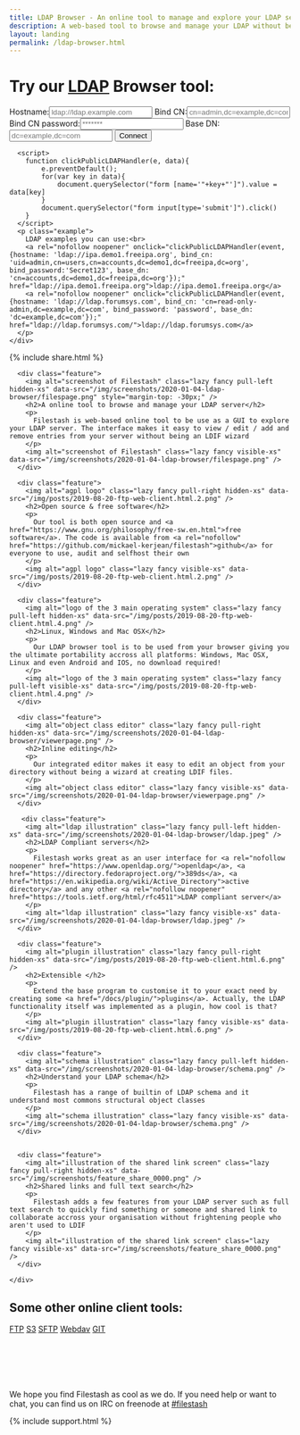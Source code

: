 ```yaml
---
title: LDAP Browser - An online tool to manage and explore your LDAP server
description: A web-based tool to browse and manage your LDAP without beeing a LDIF wizard
layout: landing
permalink: /ldap-browser.html
---
```


<link rel="stylesheet" href="/css/landing-page.css">
<link rel="stylesheet" href="/css/landing-page-login.css">

<div id="splash" class="nopadding">
  <div class="row">
    <div class="col-sm-12">
      <div class="hgroup">
        <h1>Try our <a rel="nofollow noreferrer noopener" href="https://en.wikipedia.org/wiki/Lightweight_Directory_Access_Protocol">LDAP</a> Browser tool:</h1>
      </div>
      <form onsubmit='$("form input[type=\"submit\"]").attr("value", "LOADING...")' action="https://demo.filestash.app/login" method="GET">
        <input type="hidden" name="type" value="ldap" />
        <label>
          <span>Hostname:</span><input type="text" name="hostname" placeholder="ldap://ldap.example.com" required/>
        </label>
        <label>
          <span>Bind CN:</span><input default="anonymous" type="text" name="bind_cn" placeholder="cn=admin,dc=example,dc=com" />
        </label>
        <label>
          <span>Bind CN password:</span><input type="password" name="bind_password" placeholder="*******" />
        </label>
        <label>
          <span>Base DN:</span><input type="text" name="base_dn" placeholder="dc=example,dc=com" />
        </label>
        <input type="submit" value="Connect" />
      </form>

      <script>
        function clickPublicLDAPHandler(e, data){
            e.preventDefault();
            for(var key in data){
                document.querySelector("form [name='"+key+"']").value = data[key]
            }
            document.querySelector("form input[type='submit']").click()
        }
      </script>
      <p class="example">
        LDAP examples you can use:<br>
        <a rel="nofollow noopener" onclick="clickPublicLDAPHandler(event, {hostname: 'ldap://ipa.demo1.freeipa.org', bind_cn: 'uid=admin,cn=users,cn=accounts,dc=demo1,dc=freeipa,dc=org', bind_password:'Secret123', base_dn: 'cn=accounts,dc=demo1,dc=freeipa,dc=org'});" href="ldap://ipa.demo1.freeipa.org">ldap://ipa.demo1.freeipa.org</a>
        <a rel="nofollow noopener" onclick="clickPublicLDAPHandler(event, {hostname: 'ldap://ldap.forumsys.com', bind_cn: 'cn=read-only-admin,dc=example,dc=com', bind_password: 'password', base_dn: 'dc=example,dc=com'});" href="ldap://ldap.forumsys.com/">ldap://ldap.forumsys.com</a>
      </p>
    </div>
  </div>
  {% include share.html %}
</div>
<div class="waveshape"></div>

<div id="features">
  <div class="container">
    <div class="row features main">

      <div class="feature">
        <img alt="screenshot of Filestash" class="lazy fancy pull-left hidden-xs" data-src="/img/screenshots/2020-01-04-ldap-browser/filespage.png" style="margin-top: -30px;" />
        <h2>A online tool to browse and manage your LDAP server</h2>
        <p>
          Filestash is web-based online tool to be use as a GUI to explore your LDAP server. The interface makes it easy to view / edit / add and remove entries from your server without being an LDIF wizard
        </p>
        <img alt="screenshot of Filestash" class="lazy fancy visible-xs" data-src="/img/screenshots/2020-01-04-ldap-browser/filespage.png" />
      </div>

      <div class="feature">
        <img alt="agpl logo" class="lazy fancy pull-right hidden-xs" data-src="/img/posts/2019-08-20-ftp-web-client.html.2.png" />
        <h2>Open source & free software</h2>
        <p>
          Our tool is both open source and <a href="https://www.gnu.org/philosophy/free-sw.en.html">free software</a>. The code is available from <a rel="nofollow" href="https://github.com/mickael-kerjean/filestash">github</a> for everyone to use, audit and selfhost their own
        </p>
        <img alt="agpl logo" class="lazy fancy visible-xs" data-src="/img/posts/2019-08-20-ftp-web-client.html.2.png" />
      </div>

      <div class="feature">
        <img alt="logo of the 3 main operating system" class="lazy fancy pull-left hidden-xs" data-src="/img/posts/2019-08-20-ftp-web-client.html.4.png" />
        <h2>Linux, Windows and Mac OSX</h2>
        <p>
          Our LDAP browser tool is to be used from your browser giving you the ultimate portability accross all platforms: Windows, Mac OSX, Linux and even Android and IOS, no download required!
        </p>
        <img alt="logo of the 3 main operating system" class="lazy fancy pull-left visible-xs" data-src="/img/posts/2019-08-20-ftp-web-client.html.4.png" />
      </div>

      <div class="feature">
        <img alt="object class editor" class="lazy fancy pull-right hidden-xs" data-src="/img/screenshots/2020-01-04-ldap-browser/viewerpage.png" />
        <h2>Inline editing</h2>
        <p>
          Our integrated editor makes it easy to edit an object from your directory without being a wizard at creating LDIF files.
        </p>
        <img alt="object class editor" class="lazy fancy visible-xs" data-src="/img/screenshots/2020-01-04-ldap-browser/viewerpage.png" />
      </div>

       <div class="feature">
        <img alt="ldap illustration" class="lazy fancy pull-left hidden-xs" data-src="/img/screenshots/2020-01-04-ldap-browser/ldap.jpeg" />
        <h2>LDAP Compliant servers</h2>
        <p>
          Filestash works great as an user interface for <a rel="nofollow noopener" href="https://www.openldap.org/">openldap</a>, <a href="https://directory.fedoraproject.org/">389ds</a>, <a href="https://en.wikipedia.org/wiki/Active_Directory">active directory</a> and any other <a rel="nofollow noopener" href="https://tools.ietf.org/html/rfc4511">LDAP compliant server</a>
        </p>
        <img alt="ldap illustration" class="lazy fancy visible-xs" data-src="/img/screenshots/2020-01-04-ldap-browser/ldap.jpeg" />
      </div>

      <div class="feature">
        <img alt="plugin illustration" class="lazy fancy pull-right hidden-xs" data-src="/img/posts/2019-08-20-ftp-web-client.html.6.png" />
        <h2>Extensible </h2>
        <p>
          Extend the base program to customise it to your exact need by creating some <a href="/docs/plugin/">plugins</a>. Actually, the LDAP functionality itself was implemented as a plugin, how cool is that?
        </p>
        <img alt="plugin illustration" class="lazy fancy visible-xs" data-src="/img/posts/2019-08-20-ftp-web-client.html.6.png" />
      </div>

      <div class="feature">
        <img alt="schema illustration" class="lazy fancy pull-left hidden-xs" data-src="/img/screenshots/2020-01-04-ldap-browser/schema.png" />
        <h2>Understand your LDAP schema</h2>
        <p>
          Filestash has a range of builtin of LDAP schema and it understand most commons structural object classes
        </p>
        <img alt="schema illustration" class="lazy fancy visible-xs" data-src="/img/screenshots/2020-01-04-ldap-browser/schema.png" />
      </div>


      <div class="feature">
        <img alt="illustration of the shared link screen" class="lazy fancy pull-right hidden-xs" data-src="/img/screenshots/feature_share_0000.png" />
        <h2>Shared links and full text search</h2>
        <p>
          Filestash adds a few features from your LDAP server such as full text search to quickly find something or someone and shared link to collaborate accross your organisation without frightening people who aren't used to LDIF
        </p>
        <img alt="illustration of the shared link screen" class="lazy fancy visible-xs" data-src="/img/screenshots/feature_share_0000.png" />
      </div>

    </div>
  </div>

  <div class="call-to-action slant up">
    <h2>Some other online client tools:</h2>
    <a class="btn" href="{% post_url 2019-11-26-ftp-web-client %}">FTP</a>
    <a class="btn" href="{% post_url 2019-11-21-s3-browser %}">S3</a>
    <a class="btn" rel="nofollow" href="https://demo.filestash.app/login">SFTP</a>
    <a class="btn" rel="nofollow" href="https://demo.filestash.app/login">Webdav</a>
    <a class="btn" rel="nofollow" href="https://demo.filestash.app/login">GIT</a>
  </div>


  <div class="container">
    <p style="margin-top: 100px;">
      We hope you find Filestash as cool as we do. If you need help or want to chat, you can find us on IRC on freenode at <a href="https://support.filestash.app/">#filestash</a>
    </p>
  </div>


</div>

{% include support.html %}
